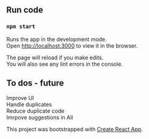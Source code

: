 Run code
------------------
### `npm start`

Runs the app in the development mode.<br>
Open [http://localhost:3000](http://localhost:3000) to view it in the browser.

The page will reload if you make edits.<br>
You will also see any lint errors in the console.


To dos - future
------------------
Improve UI <br>
Handle duplicates <br>
Reduce duplicate code <br>
Imrpove suggestions in All<br>


This project was bootstrapped with [Create React App](https://github.com/facebook/create-react-app).





